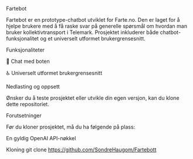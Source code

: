 Fartebot

Fartebot er en prototype-chatbot utviklet for Farte.no.
Den er laget for å hjelpe brukere med å få raske svar på generelle spørsmål om hvordan man bruker kollektivtransport i Telemark.
Prosjektet inkluderer både chatbot-funksjonalitet og et universelt utformet brukergrensesnitt.

Funksjonaliteter

💬 Chat med boten

♿ Universelt utformet brukergrensesnitt

Nedlasting og oppsett

Ønsker du å teste prosjektet eller utvikle din egen versjon, kan du klone dette repositoriet.

Forutsetninger

Før du kloner prosjektet, må du ha følgende på plass:

En gyldig OpenAI API-nøkkel

Kloning
git clone https://github.com/SondreHaugom/Fartebott